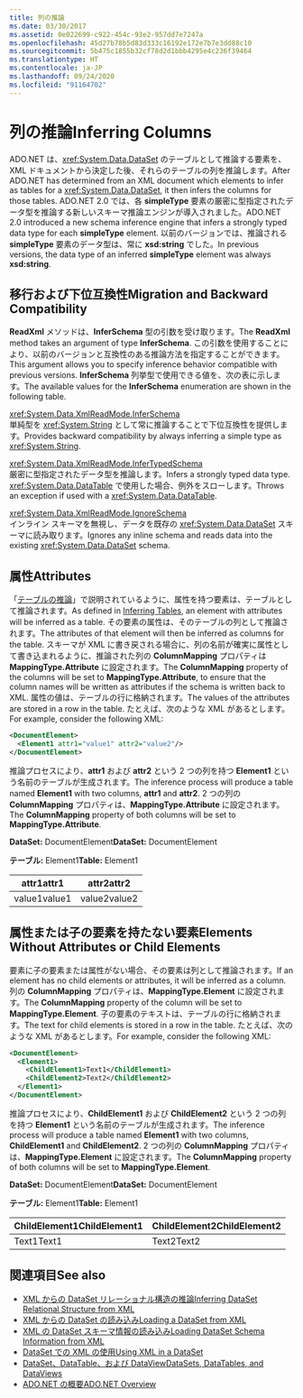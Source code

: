 ```yaml
---
title: 列の推論
ms.date: 03/30/2017
ms.assetid: 0e022699-c922-454c-93e2-957dd7e7247a
ms.openlocfilehash: 45d27b78b5d83d333c16192e172e7b7e3dd88c10
ms.sourcegitcommit: 5b475c1855b32cf78d2d1bbb4295e4c236f39464
ms.translationtype: HT
ms.contentlocale: ja-JP
ms.lasthandoff: 09/24/2020
ms.locfileid: "91164702"
---
```

# <a name="inferring-columns"></a><span data-ttu-id="3a8cb-102">列の推論</span><span class="sxs-lookup"><span data-stu-id="3a8cb-102">Inferring Columns</span></span>

<span data-ttu-id="3a8cb-103">ADO.NET は、<xref:System.Data.DataSet> のテーブルとして推論する要素を、XML ドキュメントから決定した後、それらのテーブルの列を推論します。</span><span class="sxs-lookup"><span data-stu-id="3a8cb-103">After ADO.NET has determined from an XML document which elements to infer as tables for a <xref:System.Data.DataSet>, it then infers the columns for those tables.</span></span> <span data-ttu-id="3a8cb-104">ADO.NET 2.0 では、各 **simpleType** 要素の厳密に型指定されたデータ型を推論する新しいスキーマ推論エンジンが導入されました。</span><span class="sxs-lookup"><span data-stu-id="3a8cb-104">ADO.NET 2.0 introduced a new schema inference engine that infers a strongly typed data type for each **simpleType** element.</span></span> <span data-ttu-id="3a8cb-105">以前のバージョンでは、推論される **simpleType** 要素のデータ型は、常に **xsd:string** でした。</span><span class="sxs-lookup"><span data-stu-id="3a8cb-105">In previous versions, the data type of an inferred **simpleType** element was always **xsd:string**.</span></span>  
  
## <a name="migration-and-backward-compatibility"></a><span data-ttu-id="3a8cb-106">移行および下位互換性</span><span class="sxs-lookup"><span data-stu-id="3a8cb-106">Migration and Backward Compatibility</span></span>  

 <span data-ttu-id="3a8cb-107">**ReadXml** メソッドは、**InferSchema** 型の引数を受け取ります。</span><span class="sxs-lookup"><span data-stu-id="3a8cb-107">The **ReadXml** method takes an argument of type **InferSchema**.</span></span> <span data-ttu-id="3a8cb-108">この引数を使用することにより、以前のバージョンと互換性のある推論方法を指定することができます。</span><span class="sxs-lookup"><span data-stu-id="3a8cb-108">This argument allows you to specify inference behavior compatible with previous versions.</span></span> <span data-ttu-id="3a8cb-109">**InferSchema** 列挙型で使用できる値を、次の表に示します。</span><span class="sxs-lookup"><span data-stu-id="3a8cb-109">The available values for the **InferSchema** enumeration are shown in the following table.</span></span>  
  
 <xref:System.Data.XmlReadMode.InferSchema>  
 <span data-ttu-id="3a8cb-110">単純型を <xref:System.String> として常に推論することで下位互換性を提供します。</span><span class="sxs-lookup"><span data-stu-id="3a8cb-110">Provides backward compatibility by always inferring a simple type as <xref:System.String>.</span></span>  
  
 <xref:System.Data.XmlReadMode.InferTypedSchema>  
 <span data-ttu-id="3a8cb-111">厳密に型指定されたデータ型を推論します。</span><span class="sxs-lookup"><span data-stu-id="3a8cb-111">Infers a strongly typed data type.</span></span> <span data-ttu-id="3a8cb-112"><xref:System.Data.DataTable> で使用した場合、例外をスローします。</span><span class="sxs-lookup"><span data-stu-id="3a8cb-112">Throws an exception if used with a <xref:System.Data.DataTable>.</span></span>  
  
 <xref:System.Data.XmlReadMode.IgnoreSchema>  
 <span data-ttu-id="3a8cb-113">インライン スキーマを無視し、データを既存の <xref:System.Data.DataSet> スキーマに読み取ります。</span><span class="sxs-lookup"><span data-stu-id="3a8cb-113">Ignores any inline schema and reads data into the existing <xref:System.Data.DataSet> schema.</span></span>  
  
## <a name="attributes"></a><span data-ttu-id="3a8cb-114">属性</span><span class="sxs-lookup"><span data-stu-id="3a8cb-114">Attributes</span></span>  

 <span data-ttu-id="3a8cb-115">「[テーブルの推論](inferring-tables.md)」で説明されているように、属性を持つ要素は、テーブルとして推論されます。</span><span class="sxs-lookup"><span data-stu-id="3a8cb-115">As defined in [Inferring Tables](inferring-tables.md), an element with attributes will be inferred as a table.</span></span> <span data-ttu-id="3a8cb-116">その要素の属性は、そのテーブルの列として推論されます。</span><span class="sxs-lookup"><span data-stu-id="3a8cb-116">The attributes of that element will then be inferred as columns for the table.</span></span> <span data-ttu-id="3a8cb-117">スキーマが XML に書き戻される場合に、列の名前が確実に属性として書き込まれるように、推論された列の **ColumnMapping** プロパティは **MappingType.Attribute** に設定されます。</span><span class="sxs-lookup"><span data-stu-id="3a8cb-117">The **ColumnMapping** property of the columns will be set to **MappingType.Attribute**, to ensure that the column names will be written as attributes if the schema is written back to XML.</span></span> <span data-ttu-id="3a8cb-118">属性の値は、テーブルの行に格納されます。</span><span class="sxs-lookup"><span data-stu-id="3a8cb-118">The values of the attributes are stored in a row in the table.</span></span> <span data-ttu-id="3a8cb-119">たとえば、次のような XML があるとします。</span><span class="sxs-lookup"><span data-stu-id="3a8cb-119">For example, consider the following XML:</span></span>  
  
```xml  
<DocumentElement>  
  <Element1 attr1="value1" attr2="value2"/>  
</DocumentElement>  
```  
  
 <span data-ttu-id="3a8cb-120">推論プロセスにより、**attr1** および **attr2** という 2 つの列を持つ **Element1** という名前のテーブルが生成されます。</span><span class="sxs-lookup"><span data-stu-id="3a8cb-120">The inference process will produce a table named **Element1** with two columns, **attr1** and **attr2**.</span></span> <span data-ttu-id="3a8cb-121">2 つの列の **ColumnMapping** プロパティは、**MappingType.Attribute** に設定されます。</span><span class="sxs-lookup"><span data-stu-id="3a8cb-121">The **ColumnMapping** property of both columns will be set to **MappingType.Attribute**.</span></span>  
  
 <span data-ttu-id="3a8cb-122">**DataSet:** DocumentElement</span><span class="sxs-lookup"><span data-stu-id="3a8cb-122">**DataSet:** DocumentElement</span></span>  
  
 <span data-ttu-id="3a8cb-123">**テーブル:** Element1</span><span class="sxs-lookup"><span data-stu-id="3a8cb-123">**Table:** Element1</span></span>  
  
|<span data-ttu-id="3a8cb-124">attr1</span><span class="sxs-lookup"><span data-stu-id="3a8cb-124">attr1</span></span>|<span data-ttu-id="3a8cb-125">attr2</span><span class="sxs-lookup"><span data-stu-id="3a8cb-125">attr2</span></span>|  
|-----------|-----------|  
|<span data-ttu-id="3a8cb-126">value1</span><span class="sxs-lookup"><span data-stu-id="3a8cb-126">value1</span></span>|<span data-ttu-id="3a8cb-127">value2</span><span class="sxs-lookup"><span data-stu-id="3a8cb-127">value2</span></span>|  
  
## <a name="elements-without-attributes-or-child-elements"></a><span data-ttu-id="3a8cb-128">属性または子の要素を持たない要素</span><span class="sxs-lookup"><span data-stu-id="3a8cb-128">Elements Without Attributes or Child Elements</span></span>  

 <span data-ttu-id="3a8cb-129">要素に子の要素または属性がない場合、その要素は列として推論されます。</span><span class="sxs-lookup"><span data-stu-id="3a8cb-129">If an element has no child elements or attributes, it will be inferred as a column.</span></span> <span data-ttu-id="3a8cb-130">列の **ColumnMapping** プロパティは、**MappingType.Element** に設定されます。</span><span class="sxs-lookup"><span data-stu-id="3a8cb-130">The **ColumnMapping** property of the column will be set to **MappingType.Element**.</span></span> <span data-ttu-id="3a8cb-131">子の要素のテキストは、テーブルの行に格納されます。</span><span class="sxs-lookup"><span data-stu-id="3a8cb-131">The text for child elements is stored in a row in the table.</span></span> <span data-ttu-id="3a8cb-132">たとえば、次のような XML があるとします。</span><span class="sxs-lookup"><span data-stu-id="3a8cb-132">For example, consider the following XML:</span></span>  
  
```xml  
<DocumentElement>  
  <Element1>  
    <ChildElement1>Text1</ChildElement1>  
    <ChildElement2>Text2</ChildElement2>  
  </Element1>  
</DocumentElement>  
```  
  
 <span data-ttu-id="3a8cb-133">推論プロセスにより、**ChildElement1** および **ChildElement2** という 2 つの列を持つ **Element1** という名前のテーブルが生成されます。</span><span class="sxs-lookup"><span data-stu-id="3a8cb-133">The inference process will produce a table named **Element1** with two columns, **ChildElement1** and **ChildElement2**.</span></span> <span data-ttu-id="3a8cb-134">2 つの列の **ColumnMapping** プロパティは、**MappingType.Element** に設定されます。</span><span class="sxs-lookup"><span data-stu-id="3a8cb-134">The **ColumnMapping** property of both columns will be set to **MappingType.Element**.</span></span>  
  
 <span data-ttu-id="3a8cb-135">**DataSet:** DocumentElement</span><span class="sxs-lookup"><span data-stu-id="3a8cb-135">**DataSet:** DocumentElement</span></span>  
  
 <span data-ttu-id="3a8cb-136">**テーブル:** Element1</span><span class="sxs-lookup"><span data-stu-id="3a8cb-136">**Table:** Element1</span></span>  
  
|<span data-ttu-id="3a8cb-137">ChildElement1</span><span class="sxs-lookup"><span data-stu-id="3a8cb-137">ChildElement1</span></span>|<span data-ttu-id="3a8cb-138">ChildElement2</span><span class="sxs-lookup"><span data-stu-id="3a8cb-138">ChildElement2</span></span>|  
|-------------------|-------------------|  
|<span data-ttu-id="3a8cb-139">Text1</span><span class="sxs-lookup"><span data-stu-id="3a8cb-139">Text1</span></span>|<span data-ttu-id="3a8cb-140">Text2</span><span class="sxs-lookup"><span data-stu-id="3a8cb-140">Text2</span></span>|  
  
## <a name="see-also"></a><span data-ttu-id="3a8cb-141">関連項目</span><span class="sxs-lookup"><span data-stu-id="3a8cb-141">See also</span></span>

- [<span data-ttu-id="3a8cb-142">XML からの DataSet リレーショナル構造の推論</span><span class="sxs-lookup"><span data-stu-id="3a8cb-142">Inferring DataSet Relational Structure from XML</span></span>](inferring-dataset-relational-structure-from-xml.md)
- [<span data-ttu-id="3a8cb-143">XML からの DataSet の読み込み</span><span class="sxs-lookup"><span data-stu-id="3a8cb-143">Loading a DataSet from XML</span></span>](loading-a-dataset-from-xml.md)
- [<span data-ttu-id="3a8cb-144">XML の DataSet スキーマ情報の読み込み</span><span class="sxs-lookup"><span data-stu-id="3a8cb-144">Loading DataSet Schema Information from XML</span></span>](loading-dataset-schema-information-from-xml.md)
- [<span data-ttu-id="3a8cb-145">DataSet での XML の使用</span><span class="sxs-lookup"><span data-stu-id="3a8cb-145">Using XML in a DataSet</span></span>](using-xml-in-a-dataset.md)
- [<span data-ttu-id="3a8cb-146">DataSet、DataTable、および DataView</span><span class="sxs-lookup"><span data-stu-id="3a8cb-146">DataSets, DataTables, and DataViews</span></span>](index.md)
- [<span data-ttu-id="3a8cb-147">ADO.NET の概要</span><span class="sxs-lookup"><span data-stu-id="3a8cb-147">ADO.NET Overview</span></span>](../ado-net-overview.md)
